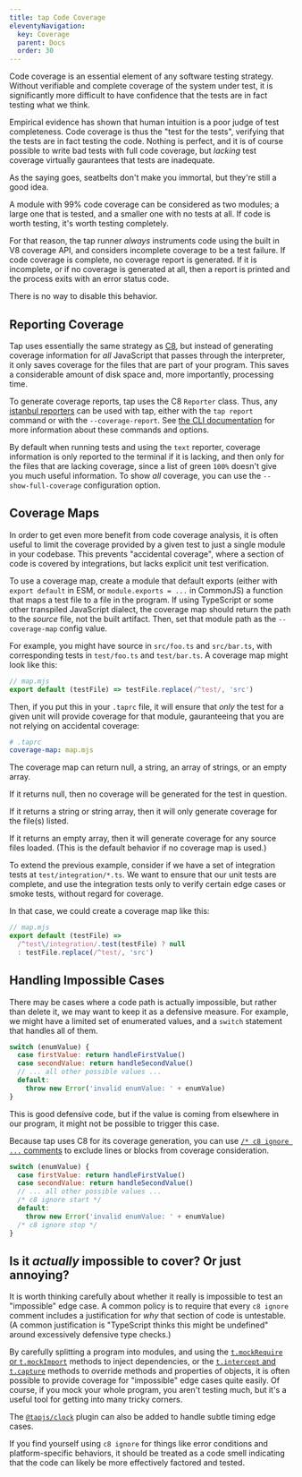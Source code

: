```yaml
---
title: tap Code Coverage
eleventyNavigation:
  key: Coverage
  parent: Docs
  order: 30
---
```


Code coverage is an essential element of any software testing
strategy. Without verifiable and complete coverage of the system
under test, it is significantly more difficult to have confidence
that the tests are in fact testing what we think.

Empirical evidence has shown that human intuition is a poor
judge of test completeness. Code coverage is thus the "test for
the tests", verifying that the tests are in fact testing the
code. Nothing is perfect, and it is of course possible to write
bad tests with full code coverage, but _lacking_ test coverage
virtually gaurantees that tests are inadequate.

As the saying goes, seatbelts don't make you immortal, but
they're still a good idea.

A module with 99% code coverage can be considered as two modules;
a large one that is tested, and a smaller one with no tests at
all. If code is worth testing, it's worth testing completely.

For that reason, the tap runner _always_ instruments code using
the built in V8 coverage API, and considers incomplete coverage
to be a test failure. If code coverage is complete, no coverage
report is generated. If it is incomplete, or if no coverage is
generated at all, then a report is printed and the process exits
with an error status code.

There is no way to disable this behavior.

## Reporting Coverage

Tap uses essentially the same strategy as
[C8](https://www.npmjs.com/package/c8), but instead of
generating coverage information for _all_ JavaScript that passes
through the interpreter, it only saves coverage for the files
that are part of your program. This saves a considerable amount
of disk space and, more importantly, processing time.

To generate coverage reports, tap uses the C8 `Reporter` class.
Thus, any [istanbul
reporters](https://istanbul.js.org/docs/advanced/alternative-reporters/)
can be used with tap, either with the `tap report` command or
with the `--coverage-report`. See [the CLI
documentation](./cli.11ty.js) for more information about these
commands and options.

By default when running tests and using the `text` reporter,
coverage information is only reported to the terminal if it is
lacking, and then only for the files that are lacking coverage,
since a list of green `100%` doesn't give you much useful
information. To show _all_ coverage, you can use the
`--show-full-coverage` configuration option.

## Coverage Maps

In order to get even more benefit from code coverage analysis, it
is often useful to limit the coverage provided by a given test to
just a single module in your codebase. This prevents "accidental
coverage", where a section of code is covered by integrations,
but lacks explicit unit test verification.

To use a coverage map, create a module that default exports
(either with `export default` in ESM, or `module.exports = ...`
in CommonJS) a function that maps a test file to a file in the
program. If using TypeScript or some other transpiled JavaScript
dialect, the coverage map should return the path to the _source_
file, not the built artifact. Then, set that module path as the
`--coverage-map` config value.

For example, you might have source in `src/foo.ts` and
`src/bar.ts`, with corresponding tests in `test/foo.ts` and
`test/bar.ts`.  A coverage map might look like this:

```js
// map.mjs
export default (testFile) => testFile.replace(/^test/, 'src')
```

Then, if you put this in your `.taprc` file, it will ensure that
_only_ the test for a given unit will provide coverage for that
module, gauranteeing that you are not relying on accidental
coverage:

```yaml
# .taprc
coverage-map: map.mjs
```

The coverage map can return null, a string, an array of strings,
or an empty array.

If it returns null, then no coverage will be generated for the
test in question.

If it returns a string or string array, then it will only
generate coverage for the file(s) listed.

If it returns an empty array, then it will generate coverage for
any source files loaded. (This is the default behavior if no
coverage map is used.)

To extend the previous example, consider if we have a set of
integration tests at `test/integration/*.ts`. We want to ensure
that our unit tests are complete, and use the integration tests
only to verify certain edge cases or smoke tests, without regard
for coverage.

In that case, we could create a coverage map like this:

```js
// map.mjs
export default (testFile) =>
  /^test\/integration/.test(testFile) ? null
  : testFile.replace(/^test/, 'src')
```

## Handling Impossible Cases

There may be cases where a code path is actually impossible, but
rather than delete it, we may want to keep it as a defensive
measure. For example, we might have a limited set of enumerated
values, and a `switch` statement that handles all of them.

```js
switch (enumValue) {
  case firstValue: return handleFirstValue()
  case secondValue: return handleSecondValue()
  // ... all other possible values ...
  default:
    throw new Error('invalid enumValue: ' + enumValue)
}
```

This is good defensive code, but if the value is coming from
elsewhere in our program, it might not be possible to trigger
this case.

Because tap uses C8 for its coverage generation, you can use [`/*
c8 ignore ...`
comments](https://github.com/bcoe/c8#ignoring-uncovered-lines-functions-and-blocks)
to exclude lines or blocks from coverage consideration.

```js
switch (enumValue) {
  case firstValue: return handleFirstValue()
  case secondValue: return handleSecondValue()
  // ... all other possible values ...
  /* c8 ignore start */
  default:
    throw new Error('invalid enumValue: ' + enumValue)
  /* c8 ignore stop */
}
```

## Is it _actually_ impossible to cover? Or just annoying?

It is worth thinking carefully about whether it really is
impossible to test an "impossible" edge case. A common policy is
to require that every `c8 ignore` comment includes a
justification for _why_ that section of code is untestable. (A
common justification is "TypeScript thinks this might be
undefined" around excessively defensive type checks.)

By carefully splitting a program into modules, and using the
[`t.mockRequire` or `t.mockImport`](./plugins/mock.md) methods to
inject dependencies, or the [`t.intercept` and
`t.capture`](./plugins/intercept.md) methods to override methods
and properties of objects, it is often possible to provide
coverage for "impossible" edge cases quite easily. Of course, if
you mock your whole program, you aren't testing much, but it's a
useful tool for getting into many tricky corners.

The
[`@tapjs/clock`](https://tapjs.github.io/tapjs/modules/_tapjs_clock.html)
plugin can also be added to handle subtle timing edge cases.

If you find yourself using `c8 ignore` for things like error
conditions and platform-specific behaviors, it should be treated
as a code smell indicating that the code can likely be more
effectively factored and tested.
